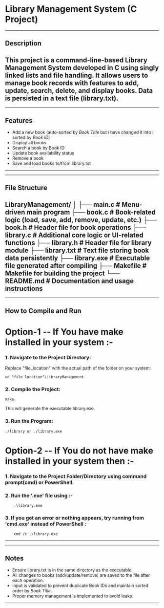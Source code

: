 # Library Management System (C Project)
---
## Description
This project is a command-line-based Library Management System developed in C using singly linked lists and file handling. It allows users to manage book records with features to add, update, search, delete, and display books. Data is persisted in a text file (library.txt).
---

---
## Features
- Add a new book (auto-sorted by *Book Title* but i have changed it into : sorted by *Book ID*)
- Display all books
- Search a book by Book ID
- Update book availability status
- Remove a book
- Save and load books to/from library.txt
---

---
## File Structure

LibraryManagement/
│
├── main.c            # Menu-driven main program
├── book.c            # Book-related logic (load, save, add, remove, update, etc.)
├── book.h            # Header file for book operations
├── library.c         # Additional core logic or UI-related functions
├── library.h         # Header file for library module
├── library.txt       # Text file storing book data persistently
├── library.exe       # Executable file generated after compiling
├── Makefile          # Makefile for building the project
└── README.md         # Documentation and usage instructions
---

---
## How to Compile and Run

# Option-1 --  If You have make installed in your system :- 

### 1. Navigate to the Project Directory:
Replace "file_location" with the actual path of the folder on your system:

    cd "file_location"\LibraryManagement


### 2. Compile the Project:
    make

This will generate the executable library.exe.

### 3. Run the Program:
    ./library or ./library.exe


# Option-2 -- If You do not have make installed in your system then :-

### 1. Navigate to the Project Folder/Directory using command prompt(cmd) or PowerShell.

### 2. Run the '.exe' file using :-
        .\library.exe

### 3. If you get an error or nothing appears, try running from 'cmd.exe' instead of PowerShell :
        cmd /c .\library.exe
---

---
## Notes
- Ensure library.txt is in the same directory as the executable.
- All changes to books (add/update/remove) are saved to the file after each operation.
- Input is validated to prevent duplicate Book IDs and maintain sorted order by *Book Title*.
- Proper memory management is implemented to avoid leaks.
---